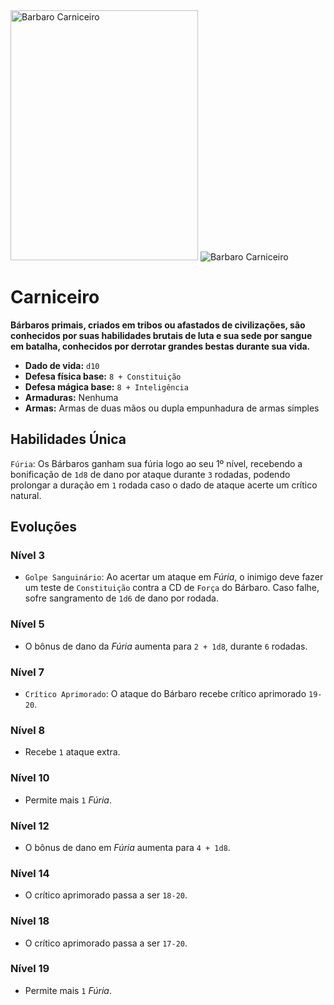 <img src="https://i.pinimg.com/564x/86/31/ce/8631ced8c74ab646c51c2852a8d388ea.jpg" alt="Barbaro Carniceiro" style="height: 400px; width:300px;"/>
<img src="https://media.giphy.com/media/UM9ar6iM06BKooDfdt/giphy.gif" alt="Barbaro Carniceiro"/>

# Carniceiro
**Bárbaros primais, criados em tribos ou afastados de civilizações, são conhecidos por suas habilidades brutais de luta e sua sede por sangue em batalha, conhecidos por derrotar grandes bestas durante sua vida.**

- **Dado de vida:** `d10`
- **Defesa física base:** `8 + Constituição`
- **Defesa mágica base:** `8 + Inteligência`
- **Armaduras:** Nenhuma
- **Armas:** Armas de duas mãos ou dupla empunhadura de armas simples

## Habilidades Única
`Fúria`: Os Bárbaros ganham sua fúria logo ao seu 1º nível, recebendo a bonificação de `1d8` de dano por ataque durante `3` rodadas, podendo prolongar a duração em `1` rodada caso o dado de ataque acerte um crítico natural.

## Evoluções
### Nível 3
- `Golpe Sanguinário`: Ao acertar um ataque em *Fúria*, o inimigo deve fazer um teste de `Constituição` contra a CD de `Força` do Bárbaro. Caso falhe, sofre sangramento de `1d6` de dano por rodada.

### Nível 5
- O bônus de dano da *Fúria* aumenta para `2 + 1d8`, durante `6` rodadas.

### Nível 7
- `Crítico Aprimorado`: O ataque do Bárbaro recebe crítico aprimorado `19-20`.

### Nível 8
- Recebe `1` ataque extra.

### Nível 10
- Permite mais `1` *Fúria*.

### Nível 12
- O bônus de dano em *Fúria* aumenta para `4 + 1d8`.

### Nível 14
- O crítico aprimorado passa a ser `18-20`.

### Nível 18
- O crítico aprimorado passa a ser `17-20`.

### Nível 19
- Permite mais `1` *Fúria*.
